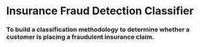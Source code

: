 # Insurance Fraud Detection Classifier
### To build a classification methodology to determine whether a customer is placing a fraudulent insurance claim.
